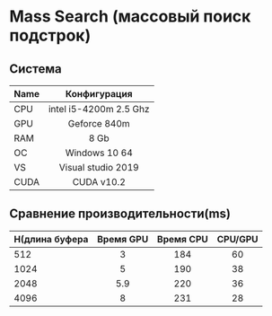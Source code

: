 # Mass Search (массовый поиск подстрок)


## Система


|Name           |  Конфигурация             |
|---------------|:-------------------------:|
| CPU           | intel i5-4200m 2.5 Ghz    |  
| GPU           | Geforce 840m              | 
| RAM           | 8 Gb                      |  
| ОС            | Windows 10 64             |   
| VS            | Visual studio 2019        |
| CUDA          | CUDA v10.2                |

## Сравнение производительности(ms)
|H(длина буфера | Время GPU    |   Время CPU       | CPU/GPU  |
|---------------|:------------:|:-----------------:|:--------:|
|512            |      3       |184                |    60    |
|1024           |      5       |190                |    38    |
|2048           |     5.9      |220                |    36    |
|4096           |      8       |231                |    28    | 

